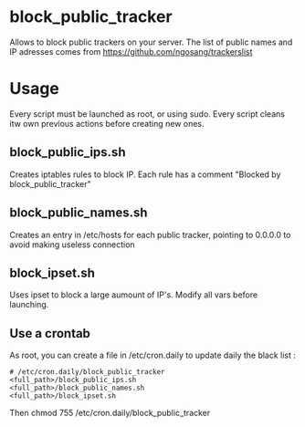 # block_public_tracker

Allows to block public trackers on your server. The list of public names and IP adresses comes from https://github.com/ngosang/trackerslist

# Usage

Every script must be launched as root, or using sudo.
Every script cleans itw own previous actions before creating new ones.

## block_public_ips.sh

Creates iptables rules to block IP. Each rule has a comment "Blocked by block_public_tracker"

## block_public_names.sh

Creates an entry in /etc/hosts for each public tracker, pointing to 0.0.0.0 to avoid making useless connection

## block_ipset.sh

Uses ipset to block a large aumount of IP's.
Modify all vars before launching.

## Use a crontab 

As root, you can create a file in /etc/cron.daily to update daily the black list :

```
# /etc/cron.daily/block_public_tracker
<full_path>/block_public_ips.sh
<full_path>/block_public_names.sh
<full_path>/block_ipset.sh
```

Then chmod 755 /etc/cron.daily/block_public_tracker

